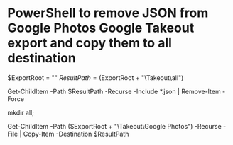 
# PowerShell to remove JSON from Google Photos Google Takeout export and copy them to all destination
$ExportRoot = ""
$ResultPath = ($ExportRoot + "\Takeout\all")

Get-ChildItem -Path $ResultPath -Recurse -Include *.json | Remove-Item -Force

mkdir all;

Get-ChildItem -Path ($ExportRoot + "\Takeout\Google Photos") -Recurse -File | Copy-Item -Destination $ResultPath